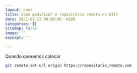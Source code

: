 ```yaml
---
layout: post
title: Como modificar o repositório remoto no GIT?
date: 2021-02-22 00:00:00 -0300
categories: []
sitemap: false
image: ''
excerpt: ''

---
```

Quando queremos colocar 

```bash
git remote set-url origin https://repositorio_remoto.com
```